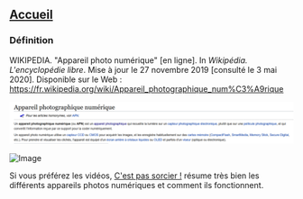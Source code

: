 ## [Accueil](index.md)


### Définition

WIKIPEDIA. "Appareil photo numérique" [en ligne]. In *Wikipédia. L'encyclopédie libre*. Mise à jour le 27 novembre 2019 [consulté le 3 mai 2020]. Disponible sur le Web : <https://fr.wikipedia.org/wiki/Appareil_photographique_num%C3%A9rique>

![Image](images/définitionWikipédia.png)

![Image](images/définition1.png)





Si vous préférez les vidéos, [C'est pas sorcier !](https://www.youtube.com/watch?v=l9yCIbvD2S0) résume très bien les différents appareils photos numériques et comment ils fonctionnent.
